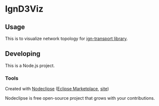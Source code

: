 

# IgnD3Viz



## Usage

This is to visualize network topology for [ign-transport library](http://ignition-transport.readthedocs.org/en/latest/introduction/intro.html).

## Developing

This is a Node.js project. 

### Tools

Created with [Nodeclipse](https://github.com/Nodeclipse/nodeclipse-1)
 ([Eclipse Marketplace](http://marketplace.eclipse.org/content/nodeclipse), [site](http://www.nodeclipse.org))   

Nodeclipse is free open-source project that grows with your contributions.
